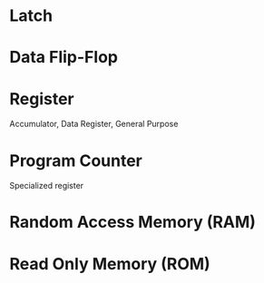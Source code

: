 # Latch
# Data Flip-Flop
# Register
Accumulator, Data Register, General Purpose
# Program Counter
Specialized register
# Random Access Memory (RAM)
# Read Only Memory (ROM)